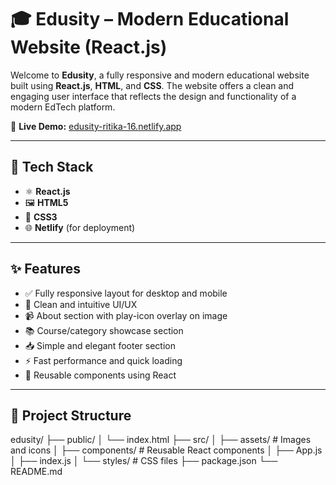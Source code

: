 # 🎓 Edusity – Modern Educational Website (React.js)

Welcome to **Edusity**, a fully responsive and modern educational website built using **React.js**, **HTML**, and **CSS**. The website offers a clean and engaging user interface that reflects the design and functionality of a modern EdTech platform.

🔗 **Live Demo:** [edusity-ritika-16.netlify.app](https://edusity-ritika-16.netlify.app/)

---

## 🚀 Tech Stack

- ⚛️ **React.js**
- 🖼️ **HTML5**
- 🎨 **CSS3**
- 🌐 **Netlify** (for deployment)

---

## ✨ Features

- ✅ Fully responsive layout for desktop and mobile
- 🎯 Clean and intuitive UI/UX
- 📹 About section with play-icon overlay on image
- 📚 Course/category showcase section
- 📥 Simple and elegant footer section
- ⚡ Fast performance and quick loading
- 🧩 Reusable components using React

---

## 📁 Project Structure
edusity/
├── public/
│ └── index.html
├── src/
│ ├── assets/ # Images and icons
│ ├── components/ # Reusable React components
│ ├── App.js
│ ├── index.js
│ └── styles/ # CSS files
├── package.json
└── README.md
